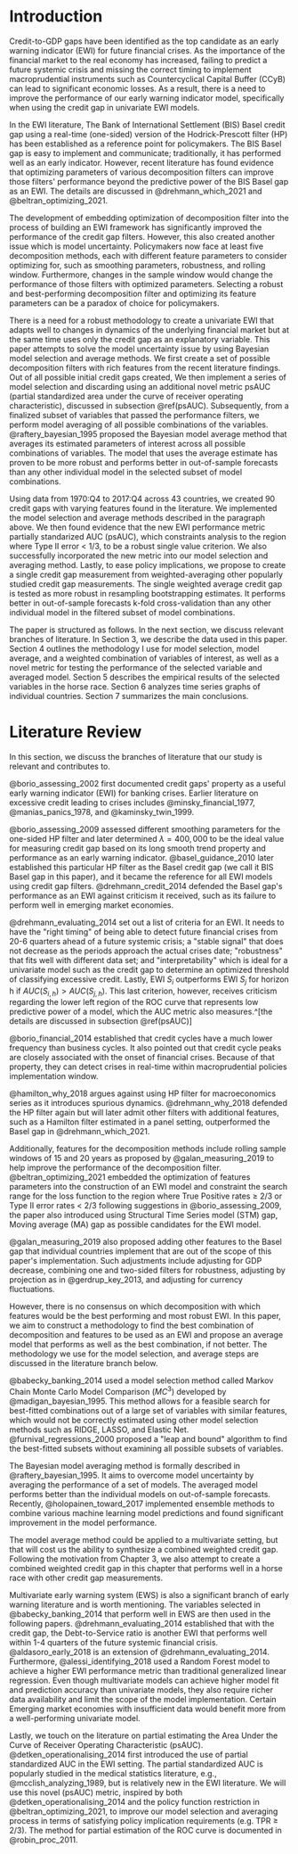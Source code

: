 # Introduction


Credit-to-GDP gaps have been identified as the top candidate as an early warning indicator (EWI) for future financial crises. As the importance of the financial market to the real economy has increased, failing to predict a future systemic crisis and missing the correct timing to implement macroprudential instruments such as Countercyclical Capital Buffer (CCyB) can lead to significant economic losses. As a result, there is a need to improve the performance of our early warning indicator model, specifically when using the credit gap in univariate EWI models. 

In the EWI literature, The Bank of International Settlement (BIS) Basel credit gap using a real-time (one-sided) version of the Hodrick-Prescott filter (HP) has been established as a reference point for policymakers. The BIS Basel gap is easy to implement and communicate; traditionally, it has performed well as an early indicator. However, recent literature has found evidence that optimizing parameters of various decomposition filters can improve those filters' performance beyond the predictive power of the BIS Basel gap as an EWI. The details are discussed in @drehmann_which_2021 and @beltran_optimizing_2021.

The development of embedding optimization of decomposition filter into the process of building an EWI framework has significantly improved the performance of the credit gap filters. However, this also created another issue which is model uncertainty. Policymakers now face at least five decomposition methods, each with different feature parameters to consider optimizing for, such as smoothing parameters, robustness, and rolling window. Furthermore, changes in the sample window would change the performance of those filters with optimized parameters. Selecting a robust and best-performing decomposition filter and optimizing its feature parameters can be a paradox of choice for policymakers.

There is a need for a robust methodology to create a univariate EWI that adapts well to changes in dynamics of the underlying financial market but at the same time uses only the credit gap as an explanatory variable. This paper attempts to solve the model uncertainty issue by using Bayesian model selection and average methods. We first create a set of possible decomposition filters with rich features from the recent literature findings. Out of all possible initial credit gaps created, We then implement a series of model selection and discarding using an additional novel metric psAUC (partial standardized area under the curve of receiver operating characteristic), discussed in subsection \@ref(psAUC). Subsequently, from a finalized subset of variables that passed the performance filters, we perform model averaging of all possible combinations of the variables. @raftery_bayesian_1995 proposed the Bayesian model average method that averages its estimated parameters of interest across all possible combinations of variables. The model that uses the average estimate has proven to be more robust and performs better in out-of-sample forecasts than any other individual model in the selected subset of model combinations. 

Using data from 1970:Q4 to 2017:Q4 across 43 countries, we created 90 credit gaps with varying features found in the literature. We implemented the model selection and average methods described in the paragraph above. We then found evidence that the new EWI performance metric partially standarized AUC (psAUC), which constraints analysis to the region where Type II error < 1/3, to be a robust single value criterion. We also successfully incorporated the new metric into our model selection and averaging method. Lastly, to ease policy implications, we propose to create a single credit gap measurement from weighted-averaging other popularly studied credit gap measurements. The single weighted average credit gap is tested as more robust in resampling bootstrapping estimates. It performs better in out-of-sample forecasts k-fold cross-validation than any other individual model in the filtered subset of model combinations. 

The paper is structured as follows. In the next section, we discuss relevant branches of literature. In Section 3, we describe the data used in this paper. Section 4 outlines the methodology I use for model selection, model average, and a weighted combination of variables of interest, as well as a novel metric for testing the performance of the selected variable and averaged model. Section 5 describes the empirical results of the selected variables in the horse race. Section 6 analyzes time series graphs of individual countries. Section 7 summarizes the main conclusions.


<!--(Reference for opening: one of the 6 reference papers)

(Beltran:
Credit gaps are good predictors for financial crises, and banking regulators recommend using them to inform countercyclical capital buffers for banks. Researchers typically create credit gap measures using trend-cycle decomposition methods, which require many modelling choices, such as the method used, and the smoothness of the underlying trend. Other choices hinge on the tradeoffs implicit in how gaps are used as early warning indicators (EWIs) for predicting crises, such as the preference over false positives and false negatives. We evaluate how the performance of credit-gap-based EWIs for predicting crises is influenced by these modelling choices. For the most common trend-cycle decomposition methods used to recover credit gaps, we find that optimally smoothing the trend enhances out-of-sample prediction. We also show that out-ofsample performance improves further when we consider a preference for robustness of the credit gap estimates to the arrival of new information, which is important as any EWI should work in real-time. We offer several practical implications.)

(Drehmann:
The credit gap, defined as the deviation of the credit-to-GPD ratio from a Hodrick-Prescott (HP) filtered trend, is a powerful early warning indicator for predicting crises . Basel III therefore suggests that policymakers should use it as part of their countercyclical capital buffer frameworks. Hamilton (2017), however, argues that you should never use an HP filter as it results in spurious dynamics, has end-point problems and its typical implementation is at odds with its statistical foundations. Instead he proposes the use of linear projection


(Alessi: 
Unsustainable credit developments lead to the build-up of systemic risks to financial stability. While this is an accepted truth, how to assess whether risks are getting out of hand remains a challenge. To identify excessive credit growth and aggregate leverage we propose an early warning system, which aims at predicting banking crises. In particular, we use a modern classification tree ensemble technique, the “Random Forest”, and include (global) credit as well as real estate variables as predictors.

Drehmann Julius 2014: 
Ideally, early warning indicators (EWI) of banking crises should be evaluated on the basis of their performance relative to the macroprudential policy maker’s decision problem. We translate several practical aspects of this problem — such as difficulties in assessing the costs and benefits of various policy measures, as well as requirements for the timing and stability of EWIs — into statistical evaluation criteria. Applying the criteria to a set of potential EWIs, we find that the credit-to-GDP gap and a new indicator, the debt service ratio (DSR), consistently outperform other measures. The credit-to-GDP gap is the best indicator at longer horizons, whereas the DSR dominates at shorter horizons.


Begin writing:
(Unsustainable credit developments lead to the build-up of systemic risks to financial stability. While this is an accepted truth, how to assess whether risks are getting out of hand remains a challenge.)

(Motivation)-->

<!-- - Compare different credit gap measurements' performance as EWIs using a new robust metric - partial standarized AUC (psAUC) contraining Type II error < 1/3.
- Overcome model uncertainty by implementing model averaging. We incoporated psAUC values in the model selection and weighting process, instead of AUC or BIC values.
- For ease of policy implication, we propose a single credit gap measurement from weighted averaging other popularly studied credit gap measurements.

(summary structure) -->




<!--(Motivation and importance: 
- Increased importance of financial market on the real economy
- However, the BIS received some criticism: 
  - Length of cycle
  - Other countries have adapted counter cyclycal measurements, making the problem more complicated for using the gap as a predictor since it is already being used as a signal 

- Central planner do not like sharing the decision making tool details, since a low predictive power of the tool being public would make it lose confidence and further policies communication would be be effective in the future. 

- This tool helps central planner over come two problems. 
1 is selection of right credit gaps measurement for certain demographic (AE and EME in this case). 

- To overcome model uncertainty in using credit gap as an early warning indicator (EWI) of systemic financial crises, we propose using model averaging of different credit gap measurements. The method is based on Bayesian Model Average - Raftery (1995)

relevant literature in the model
- Area under the curve of operating characteristic (AUROC or AUC) has been widely used as a criterion to determine the performance of a EWI. But it has received some criticism regarding the lower left area of the curve representing low predictive ability of the indicator.
- Borio and Drehmann (2009) and Beltran et al (2021) proposed a policy loss function constraining the relevance of the curve measurement to just a portion where Type II error rate is less than 1/3 or at least 2/3 of the crises are predicted.    
- Detken (2014) proposed using partial standardized area under the curve (psAUC) as an alternative measurement of the performance of an EWI.

Our contribution: 
- Compare different credit gap measurements' performance as EWIs using a new criterion - partial standarized AUC (psAUC) contraining Type II error < 1/3.
- Overcome model uncertainty by implementing model averaging. We incoporated psAUC values in the model selection and weighting process, instead of AUC or BIC values.
- For ease of policy implication, we propose a single credit gap measurement from weighted averaging other popularly studied credit gap measurements.

<!--(Brief introduction of the methodologies, its roots)
(pAUC)
(model average)
(forecast combination - from previous chapter)
(robustness check: resampler bootstrapping and cross-validation)-->

<!--(Plan of the paper)-->

<!--Branches of literatures-->

# Literature Review

In this section, we discuss the branches of literature that our study is relevant and contributes to. 

@borio_assessing_2002 first documented credit gaps' property as a useful early warning indicator (EWI) for banking crises. Earlier literature on excessive credit leading to crises includes @minsky_financial_1977, @manias_panics_1978, and @kaminsky_twin_1999.


@borio_assessing_2009 assessed different smoothing parameters for the one-sided HP filter and later determined $\lambda=400,000$ to be the ideal value for measuring credit gap based on its long smooth trend property and performance as an early warning indicator. @basel_guidance_2010 later established this particular HP filter as the Basel credit gap (we call it BIS Basel gap in this paper), and it became the reference for all EWI models using credit gap filters. @drehmann_credit_2014 defended the Basel gap's performance as an EWI against criticism it received, such as its failure to perform well in emerging market economies.

@drehmann_evaluating_2014 set out a list of criteria for an EWI. It needs to have the "right timing" of being able to detect future financial crises from 20-6 quarters ahead of a future systemic crisis; a "stable signal" that does not decrease as the periods approach the actual crises date; "robustness" that fits well with different data set; and "interpretability" which is ideal for a univariate model such as the credit gap to determine an optimized threshold of classifying excessive credit. Lastly, EWI $S_i$ outperforms EWI $S_j$ for horizon h if $AUC(S_{i,h}) > AUC(S_{j,h})$. This last criterion, however, receives criticism regarding the lower left region of the ROC curve that represents low predictive power of a model, which the AUC metric also measures.^[the details are discussed in subsection \@ref(psAUC)]

@borio_financial_2014 established that credit cycles have a much lower frequency than business cycles. It also pointed out that credit cycle peaks are closely associated with the onset of financial crises. Because of that property, they can detect crises in real-time within macroprudential policies implementation window.

@hamilton_why_2018 argues against using HP filter for macroeconomics series as it introduces spurious dynamics. @drehmann_why_2018 defended the HP filter again but will later admit other filters with additional features, such as a Hamilton filter estimated in a panel setting, outperformed the Basel gap in @drehmann_which_2021. 

Additionally, features for the decomposition methods include rolling sample windows of 15 and 20 years as proposed by @galan_measuring_2019 to help improve the performance of the decomposition filter. @beltran_optimizing_2021 embedded the optimization of features parameters into the construction of an EWI model and constraint the search range for the loss function to the region where True Positive rates $\ge$ 2/3 or Type II error rates < 2/3 following suggestions in @borio_assessing_2009, the paper also introduced using Structural Time Series model (STM) gap, Moving average (MA) gap as possible candidates for the EWI model.

@galan_measuring_2019 also proposed adding other features to the Basel gap that individual countries implement that are out of the scope of this paper's implementation. Such adjustments include adjusting for GDP decrease, combining one and two-sided filters for robustness, adjusting by projection as in @gerdrup_key_2013, and adjusting for currency fluctuations. 

However, there is no consensus on which decomposition with which features would be the best performing and most robust EWI. In this paper, we aim to construct a methodology to find the best combination of decomposition and features to be used as an EWI and propose an average model that performs as well as the best combination, if not better. The methodology we use for the model selection, and average steps are discussed in the literature branch below.

@babecky_banking_2014 used a model selection method called Markov Chain Monte Carlo Model Comparison ($MC^3$) developed by @madigan_bayesian_1995. This method allows for a feasible search for best-fitted combinations out of a large set of variables with similar features, which would not be correctly estimated using other model selection methods such as RIDGE, LASSO, and Elastic Net. @furnival_regressions_2000 proposed a "leap and bound" algorithm to find the best-fitted subsets without examining all possible subsets of variables. 

The Bayesian model averaging method is formally described in @raftery_bayesian_1995. It aims to overcome model uncertainty by averaging the performance of a set of models. The averaged model performs better than the individual models on out-of-sample forecasts. Recently, @holopainen_toward_2017 implemented ensemble methods to combine various machine learning model predictions and found significant improvement in the model performance. 

The model average method could be applied to a multivariate setting, but that will cost us the ability to synthesize a combined weighted credit gap. Following the motivation from Chapter 3, we also attempt to create a combined weighted credit gap in this chapter that performs well in a horse race with other credit gap measurements.


Multivariate early warning system (EWS) is also a significant branch of early warning literature and is worth mentioning. The variables selected in @babecky_banking_2014 that perform well in EWS are then used in the following papers. @drehmann_evaluating_2014 established that with the credit gap, the Debt-to-Service ratio is another EWI that performs well within 1-4 quarters of the future systemic financial crisis. @aldasoro_early_2018 is an extension of @drehmann_evaluating_2014. Furthermore, @alessi_identifying_2018 used a Random Forest model to achieve a higher EWI performance metric than traditional generalized linear regression. Even though multivariate models can achieve higher model fit and prediction accuracy than univariate models, they also require richer data availability and limit the scope of the model implementation. Certain Emerging market economies with insufficient data would benefit more from a well-performing univariate model.


Lastly, we touch on the literature on partial estimating the Area Under the Curve of Receiver Operating Characteristic (psAUC). @detken_operationalising_2014 first introduced the use of partial standardized AUC in the EWI setting. The partial standardized AUC is popularly studied in the medical statistics literature, e.g., @mcclish_analyzing_1989, but is relatively new in the EWI literature. We will use this novel (psAUC) metric, inspired by both @detken_operationalising_2014 and the policy function restriction in @beltran_optimizing_2021, to improve our model selection and averaging process in terms of satisfying policy implication requirements (e.g. TPR $\ge$ 2/3). The method for partial estimation of the ROC curve is documented in @robin_proc_2011.




<!--( Literature history 
- Early 1990 papers

Minsky, 1982; Kindleberger, 2000

  - @kaminsky_twin_1999
  - @chang_model_2001

  Studies such as Lowe and Borio (2002b), Borio and Drehmann (2009), and Drehmann and Juselius (2014) show that credit growth and credit gaps –deviations of aggregate credit to GDP ratio from its long-run trend–are good predictors of systemic banking crises, often referred to as financial crises. They thus support the view that such financial crises are often “credit booms gone bust” (Minsky, 1977; Kindleberger, 1978; Schularick and Taylor, 2012).

- Borio and Lowe (2002a,b) argue that focusing on the behaviour of credit and asset prices is a promising line of enquiry to develop simple and transparent leading indicators of banking system distress.

The credit-to-GDP gap (“credit gap”) is defined as the difference between the credit-to-GDP ratio and its long-term trend. 
-->
<!-- 
( Model averaging and selection literature: 
- @raftery_bayesian_1995
- Bebecky @babecky_banking_2014
- ensemble techniques @holopainen_toward_2017
- @madigan_bayesian_1995
- @furnival_regressions_2000
- We contributed to this literature by further apply the averaging method to a set of different credit gap decomposition methods.
- The model average method could be applied to multivariate setting but that will cost us the ability to synthesize a combined weighted credit gap.
- For ease of policy implication and visualization, we also proposed a single credit gap measurement from weighted averaging other popularly studied credit gap measurements.
-->

<!--
- Borio and Drehmann (2009) @borio_assessing_2009
- Basel gap 2010 @basel_guidance_2010
  - Basel gap paper: became the reference for all EWI 
- @drehmann_credit--gdp_2014
- @drehmann_evaluating_2014
- Drehmann 2014 set out criteria for an EWI, has the "right timing" if 20-6, "stable" meaning the signal does not decrease as the periods approach the actual crises date, "robustness" and "interpretability". Lastly, EWI Si outperforms EWI Sj for horizon h if AUC(Si,h) > AUC(Sj,h). This last criteria however, receives criticism in @beltran_optimizing_2021, the details are discussed in section ...(insert ref here) . 

- @borio_financial_2014
Borio (2014) reports salient stylized features of credit cycles. First, these cycles are most parsimoniously characterized in terms of credit (loans and bonds) extended to the nonfinancial private sector (households and corporations). Second, credit cycles have a much lower frequency than business cycles (see Borio, 2014; Drehmann et al., 2012). Borio (2014) additionally points out that credit cycle peaks are closely associated with the onset of the financial crises, and that they help detect crises with a good lead in real time.


- @hamilton_why_2018 argues against using HP filter for macroeconomics series as it introduces suprious dynamics. @drehmann_why_2018 defended the HP filter. However, there has not been a consensus on which decomposition method has the superiority.
- Garlan 2019 @galan_measuring_2019
- Drehmann 2021 @drehmann_which_2021
- Beltran 2021 @beltran_optimizing_2021)


Galán (2019) proposed rolling sample of 15 and 20 years when creating one sided cycle.

Drehmann (2021) created Hamilton filter in a panel setting with fixed coefficients on independent variables across countries.

Mention other papers: norwegian, 
Other univariate methods in Garlan 2019
(Paper that Groups countries in different regions: brings better results too.)
Should multivariate early warning systems for banking crises pool across regions?
@davis_should_2011

-->

<!--
Multivariate EWI:
- @aldasoro_early_2018
- Alessi 2018 
- @alessi_identifying_2018
- @detken_operationalising_2014 

- Composite index
  - Deducted from PCA of other variables
- Machine learning, ensemble using multivariate models
-> Distinguish our contribution: we only use 1 variable to measure credit gap ( the credit series it self) using a combination of other popular credit gap measurements in the literature. 
 Pros: ease of implementation, richer data set, inclusion or extrapolating results to countries outside of the data set would also be easier. )
 Cons: lower model fitness than other multivariate models.
 
Composite index:
- Afanasyeva (2020) develops a Bayesian vector autoregression (BVAR) method to detect credit booms using monetary aggregates, asset prices, and measures of real economic activity, which provides a useful cross-check to the credit gaps derived from trend-cycle decomposition methods. 
- Sarlin and von Schweinitz (forthcoming) use 14 observable macroeconomic and asset price measures to predict the probability of a crisis, defined as periods when the Financial Stress Index of Lo Duca and Peltonen (2013) exceeds its 90th percentile.
-->



<!--
( partial standardized AUC literature: )
- Contribution: Detken 2014 together with Borio 2009 and Beltral 2021 criteria
- @robin_proc_2011


Beltran (2021) - measured and the performance of BIS Basel credit gap, Structural Time Series model (STM) gap, Moving average (MA) gap, Hamilton filter gap, and optimized the smoothing parameters $\rho$ in those filters to minimize policy loss function. 

\begin{align*}
L_{\theta,\rho}=\alpha TypeI(\theta)+(1-\alpha)TypeII(\theta)|TPR\ge2/3
\end{align*}

- $\theta$ is the optimized threshold that minizes loss function.

-->

